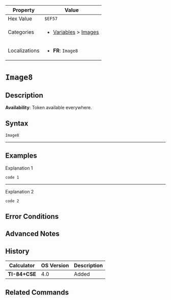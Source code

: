 | Property      | Value |
|---------------|-------|
| Hex Value     | `$EF57`|
| Categories    | <ul><li>[Variables](<../categories/Variables.md>) > [Images](<../categories/Variables.md#Images>)</li></ul> |
| Localizations | <ul><li><b>FR</b>: `Image8`</li></ul> |

# `Image8`

## Description



<b>Availability</b>: Token available everywhere.

## Syntax
`Image8`

<hr>

## Examples

Explanation 1
```ti-basic
code 1
```
---
Explanation 2
```ti-basic
code 2
```

## Error Conditions


## Advanced Notes


## History
| Calculator | OS Version | Description |
|------------|------------|-------------|
| <b>TI-84+CSE</b> | 4.0 | Added |

## Related Commands

